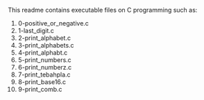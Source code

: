 This readme contains executable files on C programming such as:
1. 0-positive_or_negative.c
2. 1-last_digit.c
3. 2-print_alphabet.c
4. 3-print_alphabets.c
5. 4-print_alphabt.c
6. 5-print_numbers.c
7. 6-print_numberz.c
8. 7-print_tebahpla.c
9. 8-print_base16.c
10. 9-print_comb.c
